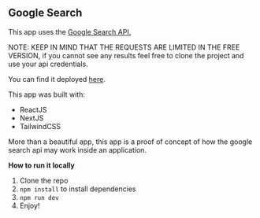 ## Google Search

This app uses the [Google Search API.](https://rapidapi.com/apigeek/api/google-search3) 


NOTE: KEEP IN MIND THAT THE REQUESTS ARE LIMITED IN THE FREE VERSION, if you cannot see any results
feel free to clone the project and use your api credentials.

You can find it deployed [here](https://google-search-poc.netlify.app).

This app was built with:
 - ReactJS
 - NextJS
 - TailwindCSS

More than a beautiful app, this app is a proof of concept of how the google search api may work inside an application.

**How to run it locally**
1. Clone the repo
2. `npm install` to install dependencies
3. `npm run dev`
4. Enjoy!

